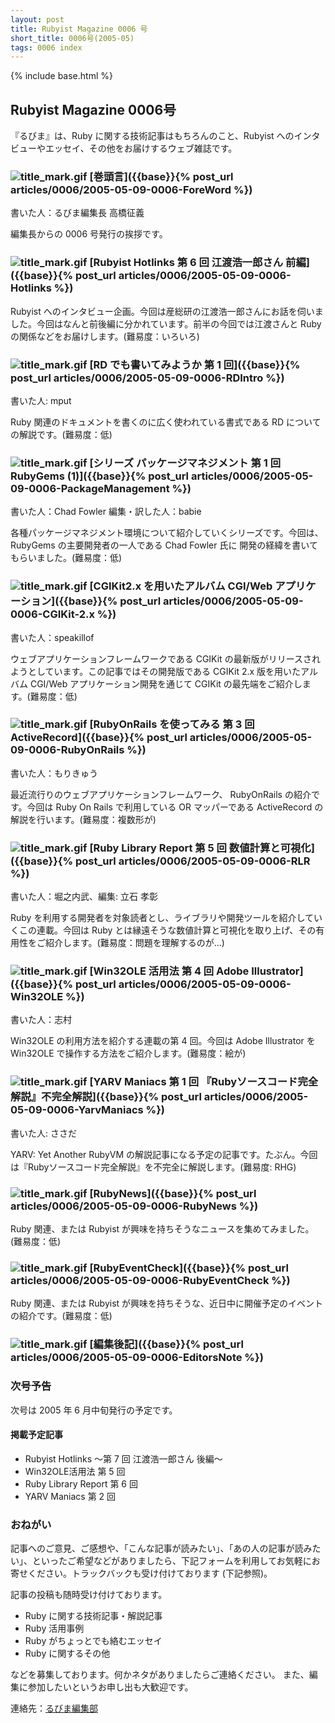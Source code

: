 ```yaml
---
layout: post
title: Rubyist Magazine 0006 号
short_title: 0006号(2005-05)
tags: 0006 index
---
```

{% include base.html %}


## Rubyist Magazine 0006号

『るびま』は、Ruby に関する技術記事はもちろんのこと、Rubyist へのインタビューやエッセイ、その他をお届けするウェブ雑誌です。

### ![title_mark.gif]({{base}}{{site.baseurl}}/images/title_mark.gif) [巻頭言]({{base}}{% post_url articles/0006/2005-05-09-0006-ForeWord %})

書いた人：るびま編集長 高橋征義

編集長からの 0006 号発行の挨拶です。

### ![title_mark.gif]({{base}}{{site.baseurl}}/images/title_mark.gif) [Rubyist Hotlinks 第 6 回 江渡浩一郎さん 前編]({{base}}{% post_url articles/0006/2005-05-09-0006-Hotlinks %})

Rubyist へのインタビュー企画。今回は産総研の江渡浩一郎さんにお話を伺いました。今回はなんと前後編に分かれています。前半の今回では江渡さんと Ruby 
の関係などをお届けします。(難易度：いろいろ)

### ![title_mark.gif]({{base}}{{site.baseurl}}/images/title_mark.gif) [RD でも書いてみようか 第 1 回]({{base}}{% post_url articles/0006/2005-05-09-0006-RDIntro %})

書いた人: mput

Ruby 関連のドキュメントを書くのに広く使われている書式である RD についての解説です。(難易度：低)

### ![title_mark.gif]({{base}}{{site.baseurl}}/images/title_mark.gif) [シリーズ パッケージマネジメント 第 1 回 RubyGems (1)]({{base}}{% post_url articles/0006/2005-05-09-0006-PackageManagement %})

書いた人：Chad Fowler  編集・訳した人：babie

各種パッケージマネジメント環境について紹介していくシリーズです。今回は、
RubyGems の主要開発者の一人である Chad Fowler 氏に 開発の経緯を書いてもらいました。(難易度：低)

### ![title_mark.gif]({{base}}{{site.baseurl}}/images/title_mark.gif) [CGIKit2.x を用いたアルバム CGI/Web アプリケーション]({{base}}{% post_url articles/0006/2005-05-09-0006-CGIKit-2.x %})

書いた人：speakillof

ウェブアプリケーションフレームワークである CGIKit の最新版がリリースされようとしています。この記事ではその開発版である CGIKit 2.x 版を用いたアルバム CGI/Web アプリケーション開発を通じて CGIKit の最先端をご紹介します。(難易度：低)

### ![title_mark.gif]({{base}}{{site.baseurl}}/images/title_mark.gif) [RubyOnRails を使ってみる 第 3 回 ActiveRecord]({{base}}{% post_url articles/0006/2005-05-09-0006-RubyOnRails %})

書いた人：もりきゅう

最近流行りのウェブアプリケーションフレームワーク、 RubyOnRails の紹介です。今回は Ruby On Rails で利用している OR マッパーである ActiveRecord 
の解説を行います。(難易度：複数形が)

### ![title_mark.gif]({{base}}{{site.baseurl}}/images/title_mark.gif) [Ruby Library Report 第 5 回 数値計算と可視化]({{base}}{% post_url articles/0006/2005-05-09-0006-RLR %})

書いた人：堀之内武、編集: 立石 孝彰

Ruby を利用する開発者を対象読者とし、ライブラリや開発ツールを紹介していくこの連載。今回は Ruby とは縁遠そうな数値計算と可視化を取り上げ、その有用性をご紹介します。(難易度：問題を理解するのが...)

### ![title_mark.gif]({{base}}{{site.baseurl}}/images/title_mark.gif) [Win32OLE 活用法 第 4 回 Adobe Illustrator]({{base}}{% post_url articles/0006/2005-05-09-0006-Win32OLE %})

書いた人：志村

Win32OLE の利用方法を紹介する連載の第 4 回。今回は Adobe Illustrator を 
Win32OLE で操作する方法をご紹介します。(難易度：絵が)

### ![title_mark.gif]({{base}}{{site.baseurl}}/images/title_mark.gif) [YARV Maniacs 第 1 回 『Rubyソースコード完全解説』不完全解説]({{base}}{% post_url articles/0006/2005-05-09-0006-YarvManiacs %})

書いた人: ささだ

YARV: Yet Another RubyVM の解説記事になる予定の記事です。たぶん。今回は『Rubyソースコード完全解説』を不完全に解説します。(難易度: RHG)

### ![title_mark.gif]({{base}}{{site.baseurl}}/images/title_mark.gif) [RubyNews]({{base}}{% post_url articles/0006/2005-05-09-0006-RubyNews %})

Ruby 関連、または Rubyist が興味を持ちそうなニュースを集めてみました。(難易度：低)

### ![title_mark.gif]({{base}}{{site.baseurl}}/images/title_mark.gif) [RubyEventCheck]({{base}}{% post_url articles/0006/2005-05-09-0006-RubyEventCheck %})

Ruby 関連、または Rubyist が興味を持ちそうな、近日中に開催予定のイベントの紹介です。(難易度：低)

### ![title_mark.gif]({{base}}{{site.baseurl}}/images/title_mark.gif) [編集後記]({{base}}{% post_url articles/0006/2005-05-09-0006-EditorsNote %})

### 次号予告

次号は 2005 年 6 月中旬発行の予定です。

#### 掲載予定記事

* Rubyist Hotlinks 〜第 7 回 江渡浩一郎さん 後編〜
* Win32OLE活用法 第 5 回
* Ruby Library Report 第 6 回
* YARV Maniacs 第 2 回


### おねがい

記事へのご意見、ご感想や、「こんな記事が読みたい」、「あの人の記事が読みたい」、といったご希望などがありましたら、下記フォームを利用してお気軽にお寄せください。トラックバックも受け付けております (下記参照)。

記事の投稿も随時受け付けております。

* Ruby に関する技術記事・解説記事
* Ruby 活用事例
* Ruby がちょっとでも絡むエッセイ
* Ruby に関するその他


などを募集しております。何かネタがありましたらご連絡ください。
また、編集に参加したいというお申し出も大歓迎です。

連絡先：[るびま編集部](mailto:magazine@ruby-no-kai.org)


